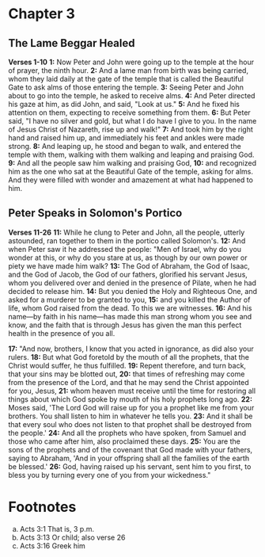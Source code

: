 # Chapter 3
## The Lame Beggar Healed
**Verses 1-10**
**1:** Now Peter and John were going up to the temple at the hour of prayer, the ninth hour.
**2:** And a lame man from birth was being carried, whom they laid daily at the gate of the temple that is called the Beautiful Gate to ask alms of those entering the temple.
**3:** Seeing Peter and John about to go into the temple, he asked to receive alms.
**4:** And Peter directed his gaze at him, as did John, and said, "Look at us."
**5:** And he fixed his attention on them, expecting to receive something from them.
**6:** But Peter said, "I have no silver and gold, but what I do have I give to you. In the name of Jesus Christ of Nazareth, rise up and walk!"
**7:** And took him by the right hand and raised him up, and immediately his feet and ankles were made strong.
**8:** And leaping up, he stood and began to walk, and entered the temple with them, walking with them walking and leaping and praising God.
**9:** And all the people saw him walking and praising God,
**10:** and recognized him as the one who sat at the Beautiful Gate of the temple, asking for alms. And they were filled with wonder and amazement at what had happened to him.

## Peter Speaks in Solomon's Portico
**Verses 11-26**
**11:** While he clung to Peter and John, all the people, utterly astounded, ran together to them in the portico called Solomon's.
**12:** And when Peter saw it he addressed the people: "Men of Israel, why do you wonder at this, or why do you stare at us, as though by our own power or piety we have made him walk?
**13:** The God of Abraham, the God of Isaac, and the God of Jacob, the God of our fathers, glorified his servant Jesus, whom you delivered over and denied in the presence of Pilate, when he had decided to release him.
**14:** But you denied the Holy and Righteous One, and asked for a murderer to be granted to you,
**15:** and you killed the Author of life, whom God raised from the dead. To this we are witnesses.
**16:** And his name—by faith in his name—has made this man strong whom you see and know, and the faith that is through Jesus has given the man this perfect health in the presence of you all.

**17:** "And now, brothers, I know that you acted in ignorance, as did also your rulers.
**18:** But what God foretold by the mouth of all the prophets, that the Christ would suffer, he thus fulfilled.
**19:** Repent therefore, and turn back, that your sins may be blotted out,
**20:** that times of refreshing may come from the presence of the Lord, and that he may send the Christ appointed for you, Jesus,
**21:** whom heaven must receive until the time for restoring all things about which God spoke by mouth of his holy prophets long ago.
**22:** Moses said, 'The Lord God will raise up for you a prophet like me from your brothers. You shall listen to him in whatever he tells you.
**23:** And it shall be that every soul who does not listen to that prophet shall be destroyed from the people.'
**24:** And all the prophets who have spoken, from Samuel and those who came after him, also proclaimed these days.
**25:** You are the sons of the prophets and of the covenant that God made with your fathers, saying to Abraham, 'And in your offspring shall all the families of the earth be blessed.'
**26:** God, having raised up his servant, sent him to you first, to bless you by turning every one of you from your wickedness."

# Footnotes
<ol type='a'>
	<li>Acts 3:1 That is, 3 p.m.</li>
	<li>Acts 3:13 Or child; also verse 26</li>
	<li>Acts 3:16 Greek him</li>
</ol>
